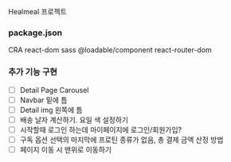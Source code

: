 Healmeal 프로젝트

### package.json

CRA
react-dom
sass
@loadable/component
react-router-dom

### 추가 기능 구현

- [ ] Detail Page Carousel
- [ ] Navbar 밑에 틈
- [ ] Detail img 왼쪽에 틈
- [ ] 배송 날자 계산하기. 요일 색 설정하기
- [ ] 시작할때 로그인 하는데 마이페이지에 로그인/회원가입?
- [ ] 구독 옵션 선택의 마지막에 프로틴 종류가 없음, 총 결제 금액 산정 방법
- [ ] 페이지 이동 시 맨위로 이동하기
